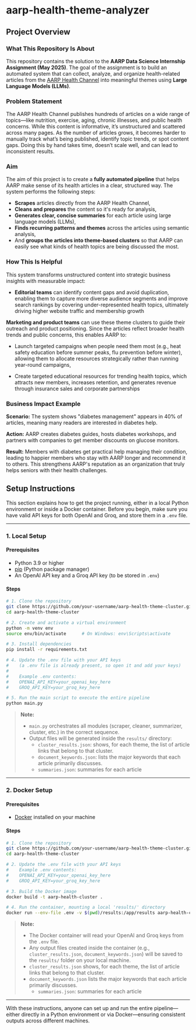 # aarp-health-theme-analyzer


<!-- 1. What the repository about? -> Problem statement + aim + how should it be helpful
2. Setup instruction 1. local 2. docker
3. Project Tree
4. Methodology
5. Results - { Keywords & grouping of Articles } #pending
6. Future of scope - optional -->

## Project Overview

### What This Repository Is About

This repository contains the solution to the **AARP Data Science Internship Assignment (May 2025)**. The goal of the assignment is to build an automated system that can collect, analyze, and organize health-related articles from the [AARP Health Channel](https://www.aarp.org/health/) into meaningful themes using **Large Language Models (LLMs)**.


### Problem Statement


The AARP Health Channel publishes hundreds of articles on a wide range of topics—like nutrition, exercise, aging, chronic illnesses, and public health concerns. While this content is informative, it’s unstructured and scattered across many pages. As the number of articles grows, it becomes harder to manually track what’s being published, identify topic trends, or spot content gaps. Doing this by hand takes time, doesn’t scale well, and can lead to inconsistent results.


### Aim

The aim of this project is to create a **fully automated pipeline** that helps AARP make sense of its health articles in a clear, structured way. The system performs the following steps:

- **Scrapes** articles directly from the AARP Health Channel,
- **Cleans and prepares** the content so it's ready for analysis,
- **Generates clear, concise summaries** for each article using large language models (LLMs),
- **Finds recurring patterns and themes** across the articles using semantic analysis,
- And **groups the articles into theme-based clusters** so that AARP can easily see what kinds of health topics are being discussed the most.


### How This Is Helpful

This system transforms unstructured content into strategic business insights with measurable impact:

- **Editorial teams** can identify content gaps and avoid duplication, enabling them to capture more diverse audience segments and improve search rankings by covering under-represented health topics, ultimately driving higher website traffic and membership growth

**Marketing and product teams** can use these theme clusters to guide their outreach and product positioning. Since the articles reflect broader health trends and public concerns, this enables AARP to:

  - Launch targeted campaigns when people need them most (e.g., heat safety education before summer peaks, flu prevention before winter), allowing them to allocate resources strategically rather than running year-round campaigns,

  - Create targeted educational resources for trending health topics, which attracts new members, increases retention, and generates revenue through insurance sales and corporate partnerships


### Business Impact Example

**Scenario:** The system shows "diabetes management" appears in 40% of articles, meaning many readers are interested in diabetes help.

**Action:** AARP creates diabetes guides, hosts diabetes workshops, and partners with companies to get member discounts on glucose monitors.

**Result:** Members with diabetes get practical help managing their condition, leading to happier members who stay with AARP longer and recommend it to others. This strengthens AARP's reputation as an organization that truly helps seniors with their health challenges.



## Setup Instructions

This section explains how to get the project running, either in a local Python environment or inside a Docker container. Before you begin, make sure you have valid API keys for both OpenAI and Groq, and store them in a `.env` file.

---

### 1. Local Setup

#### Prerequisites
- Python 3.9 or higher  
- [pip](https://pip.pypa.io/en/stable/) (Python package manager)  
- An OpenAI API key and a Groq API key (to be stored in `.env`)  

#### Steps
```bash
# 1. Clone the repository
git clone https://github.com/your-username/aarp-health-theme-cluster.git
cd aarp-health-theme-cluster

# 2. Create and activate a virtual environment
python -m venv env
source env/bin/activate      # On Windows: env\Scripts\activate

# 3. Install dependencies
pip install -r requirements.txt

# 4. Update the .env file with your API keys
#    (a .env file is already present, so open it and add your keys)
#
#    Example .env contents:
#    OPENAI_API_KEY=your_openai_key_here
#    GROQ_API_KEY=your_groq_key_here

# 5. Run the main script to execute the entire pipeline
python main.py
```

> **Note:**  
> - `main.py` orchestrates all modules (scraper, cleaner, summarizer, cluster, etc.) in the correct sequence.  
> - Output files will be generated inside the `results/` directory:  
>   - `cluster_results.json`: shows, for each theme, the list of article links that belong to that cluster.  
>   - `document_keywords.json`: lists the major keywords that each article primarily discusses.
>   - `summaries.json`: summaries for each article    

---

### 2. Docker Setup

#### Prerequisites
- [Docker](https://www.docker.com/get-started) installed on your machine  

#### Steps
```bash
# 1. Clone the repository
git clone https://github.com/your-username/aarp-health-theme-cluster.git
cd aarp-health-theme-cluster

# 2. Update the .env file with your API keys
#    Example .env contents:
#    OPENAI_API_KEY=your_openai_key_here
#    GROQ_API_KEY=your_groq_key_here

# 3. Build the Docker image
docker build -t aarp-health-cluster .

# 4. Run the container, mounting a local 'results/' directory
docker run --env-file .env -v $(pwd)/results:/app/results aarp-health-cluster
```

> **Note:**  
> - The Docker container will read your OpenAI and Groq keys from the `.env` file.  
> - Any output files created inside the container (e.g., `cluster_results.json`, `document_keywords.json`) will be saved to the `results/` folder on your local machine.  
> - `cluster_results.json` shows, for each theme, the list of article links that belong to that cluster.  
> - `document_keywords.json` lists the major keywords that each article primarily discusses.
>   - `summaries.json`: summaries for each article 

---

With these instructions, anyone can set up and run the entire pipeline—either directly in a Python environment or via Docker—ensuring consistent outputs across different machines.







